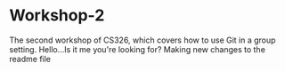 
# Workshop-2

The second workshop of CS326, which covers how to use Git in a group setting.
Hello...Is it me you're looking for?
Making new changes to the readme file
